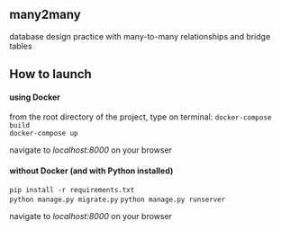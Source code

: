 ## many2many
database design practice with many-to-many relationships and bridge tables

## How to launch
#### using Docker
from the root directory of the project, type on terminal:
`docker-compose build`\
`docker-compose up`

navigate to *localhost:8000* on your browser

#### without Docker (and with Python installed)
`pip install -r requirements.txt`\
`python manage.py migrate.py`
`python manage.py runserver`

navigate to *localhost:8000* on your browser